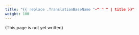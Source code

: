 ```yaml
---
title: "{{ replace .TranslationBaseName "-" " " | title }}"
weight: 100
---
```


(This page is not yet written)
